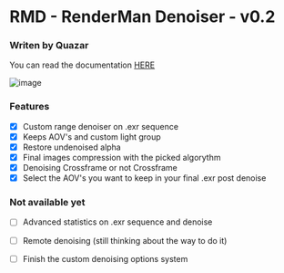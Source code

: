# RMD - RenderMan Denoiser - v0.2
### Writen by Quazar

You can read the documentation [HERE](https://www.notion.so/RMD-APP-DOCUMENTATION-d6a0277549054f9fbe69b322f65b444f?pvs=4)


![image](https://github.com/DelaporteRobin/RMD/assets/102995191/64bcd147-bf95-4f28-b0ba-adff0094fc5f)

### Features
- [x] Custom range denoiser on .exr sequence
- [x] Keeps AOV's and custom light group
- [x] Restore undenoised alpha
- [x] Final images compression with the picked algorythm
- [x] Denoising Crossframe or not Crossframe
- [x] Select the AOV's you want to keep in your final .exr post denoise

### Not available yet
- [ ] Advanced statistics on .exr sequence and denoise
- [ ] Remote denoising (still thinking about the way to do it)
- [ ] Finish the custom denoising options system



